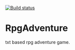 [![Build status](https://ci.appveyor.com/api/projects/status/68qydlvf7iu61ar4?svg=true)](https://ci.appveyor.com/project/keithb2/rpgadventure)
# RpgAdventure
txt based rpg adventure game.
